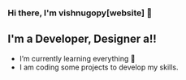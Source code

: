 ### Hi there, I'm vishnugopy[website] 👋 
## I'm a Developer, Designer a!!

- I’m currently learning everything 🤣
- I am coding some projects to develop my skills. 

